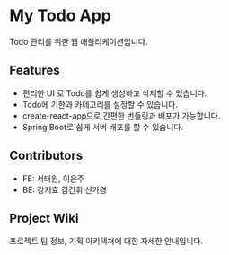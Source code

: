 # My Todo App
Todo 관리를 위한 웹 애플리케이션입니다.

## Features
- 편리한 UI 로 Todo를 쉽게 생성하고 삭제할 수 있습니다.
- Todo에 기한과 카테고리를 설정할 수 있습니다.
- create-react-app으로 간편한 번들링과 배포가 가능합니다.
- Spring Boot로 쉽게 서버 배포를 할 수 있습니다. 

## Contributors
- FE: 서태원, 이은주
- BE: 강지효 김건휘 신가경

## Project Wiki
프로젝트 팀 정보, 기획 아키텍쳐에 대한 자세한 안내입니다. 
